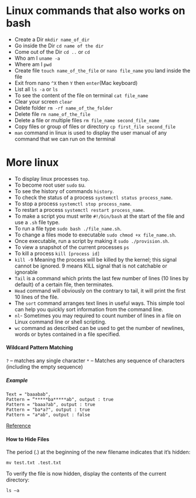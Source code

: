 # Linux commands that also works on bash
- Create a Dir `mkdir name_of_dir`
- Go inside the Dir `cd name of the dir`
- Come out of the Dir `cd ..` or ``cd``
- Who am I `uname -a`
- Where am I `pwd`
- Create file `touch name_of_the_file` or `nano file_name` you land inside the file
- Exit from nano `^X` then `Y` then `enter`(Mac keyboard)
- List all `ls -a` or `ls`
- To see the content of the file on terminal `cat file_name`
- Clear your screen `clear`
- Delete folder `rm -rf name_of_the_folder`
- Delete file `rm name_of_the_file`
- Delete a file or multiple files `rm file_name second_file_name`
- Copy files or group of files or directory `cp first_file second_file`
- `man` command in linux is used to display the user manual of any command that we can run on the terminal

# More linux
- To display linux processes `top`.
- To become root user `sudo` su.
- To see the history of commands `history`.
- To check the status of a process `systemctl status process_name`.
- To stop a process `systemctl stop process_name`.
- To restart a process `systemctl restart process_name`.
- To make a script you must write `#!/bin/bash` at the start of the file and use a `.sh` file type.
- To run a file type `sudo bash ./file_name.sh`.
- To change a files mode to executable `sudo chmod +x file_name.sh`.
- Once executable, run a script by making it `sudo ./provision.sh`.
- To view a snapshot of the current processes `ps`
- To kill a process `kill [process id]`
- `kill -9` Meaning the process will be killed by the kernel; this signal cannot be ignored. 9 means KILL signal that is not catchable or ignorable
- `Tail` is a command which prints the last few number of lines (10 lines by default) of a certain file, then terminates.
- `Head` command will obviously on the contrary to tail, it will print the first 10 lines of the file.
- The `sort` command arranges text lines in useful ways. This simple tool can help you quickly sort information from the command line.
- `nl`- Sometimes you may required to count number of lines in a file on Linux command line or shell scripting.
- `wc` command as described can be used to get the number of newlines, words or bytes contained in a file specified.

#### Wildcard Pattern Matching
`?` – matches any single character 
`*` – Matches any sequence of characters (including the empty sequence)
##### Example
```
Text = "baaabab",
Pattern = “*****ba*****ab", output : true
Pattern = "baaa?ab", output : true
Pattern = "ba*a?", output : true
Pattern = "a*ab", output : false 
```
[Reference](https://www.youtube.com/watch?v=98e_J3bexwE)
#### How to Hide Files
The period (.) at the beginning of the new filename indicates that it’s hidden:
```
mv test.txt .test.txt
```
To verify the file is now hidden, display the contents of the current directory:

```
ls –a
```
